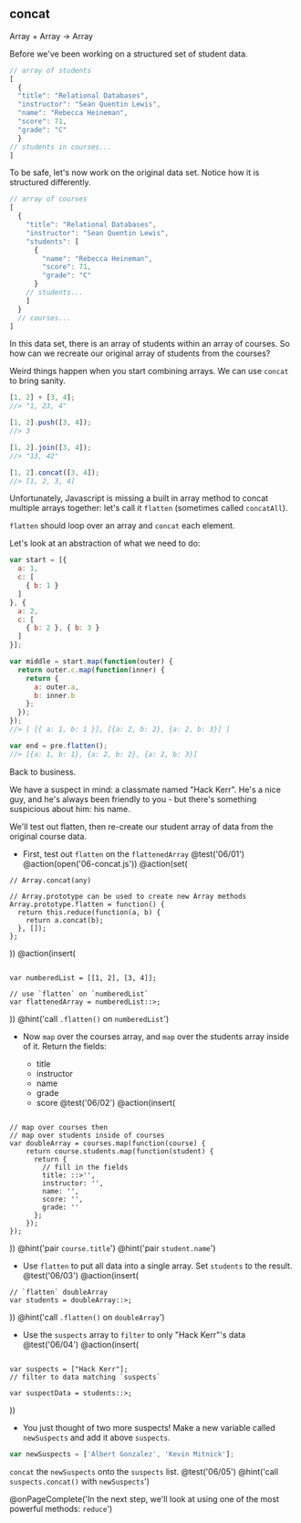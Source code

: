## concat
Array + Array -> Array

Before we've been working on a structured set of student data.

```js
// array of students
[
  {
  "title": "Relational Databases",
  "instructor": "Sean Quentin Lewis",
  "name": "Rebecca Heineman",
  "score": 71,
  "grade": "C"
  }
// students in courses...
]
```

To be safe, let's now work on the original data set. Notice how it is structured differently.

```js
// array of courses
[
  {
    "title": "Relational Databases",
    "instructor": "Sean Quentin Lewis",
    "students": [
      {
        "name": "Rebecca Heineman",
        "score": 71,
        "grade": "C"
      }
    // students...
    ]
  }
  // courses...
]
```

In this data set, there is an array of students within an array of courses. So how can we recreate our original array of students from the courses?

Weird things happen when you start combining arrays. We can use `concat` to bring sanity.

```js
[1, 2] + [3, 4];
//> "1, 23, 4"

[1, 2].push([3, 4]);
//> 3

[1, 2].join([3, 4]);
//> "13, 42"

[1, 2].concat([3, 4]);
//> [1, 2, 3, 4]
```

Unfortunately, Javascript is missing a built in array method to concat multiple arrays together: let's call it `flatten` (sometimes called `concatAll`).

`flatten` should loop over an array and `concat` each element.

Let's look at an abstraction of what we need to do:

```js
var start = [{
  a: 1,
  c: [
    { b: 1 }
  ]
}, {
  a: 2,
  c: [
    { b: 2 }, { b: 3 }
  ]
}];

var middle = start.map(function(outer) {
  return outer.c.map(function(inner) {
    return {
      a: outer.a,
      b: inner.b
    };
  });
});
//> [ [{ a: 1, b: 1 }], [{a: 2, b: 2}, {a: 2, b: 3}] ]

var end = pre.flatten();
//> [{a: 1, b: 1}, {a: 2, b: 2}, {a: 2, b: 3}]
```

Back to business.

We have a suspect in mind: a classmate named "Hack Kerr". He's a nice guy, and he's always been friendly to you - but there's something suspicious about him: his name.

We'll test out flatten, then re-create our student array of data from the original course data.

+ First, test out `flatten` on the `flattenedArray`
@test('06/01')
@action(open('06-concat.js'))
@action(set(
```
// Array.concat(any)

// Array.prototype can be used to create new Array methods
Array.prototype.flatten = function() {
  return this.reduce(function(a, b) {
    return a.concat(b);
  }, []);
};
```
))
@action(insert(
```

var numberedList = [[1, 2], [3, 4]];

// use `flatten` on `numberedList`
var flattenedArray = numberedList::>;
```  
))
@hint('call `.flatten()` on `numberedList`')


+ Now `map` over the courses array, and `map` over the students array inside of it.
Return the fields:

  * title
  * instructor
  * name
  * grade
  * score
@test('06/02')
@action(insert(
```

// map over courses then
// map over students inside of courses
var doubleArray = courses.map(function(course) {
    return course.students.map(function(student) {
      return {
        // fill in the fields
        title: ::>'',
        instructor: '',
        name: '',
        score: '',
        grade: ''
      };
    });
});

```
))
@hint('pair `course.title`')
@hint('pair `student.name`')

+ Use `flatten` to put all data into a single array. Set `students` to the result.
@test('06/03')
@action(insert(
```
// `flatten` doubleArray
var students = doubleArray::>;
```
))
@hint('call `.flatten()` on `doubleArray`')

+ Use the `suspects` array to `filter` to only "Hack Kerr"'s data
@test('06/04')
@action(insert(
```

var suspects = ["Hack Kerr"];
// filter to data matching `suspects`

var suspectData = students::>;
```
))

+ You just thought of two more suspects! Make a new variable called `newSuspects` and add it above `suspects`.

```js
var newSuspects = ['Albert Gonzalez', 'Kevin Mitnick'];
```

`concat` the `newSuspects` onto the `suspects` list.
@test('06/05')
@hint('call `suspects.concat()` with `newSuspects`')

@onPageComplete('In the next step, we'll look at using one of the most powerful methods: `reduce`')
